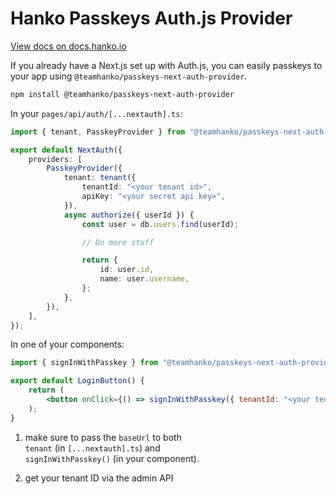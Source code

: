# Hanko Passkeys Auth.js Provider

[View docs on docs.hanko.io](https://docs.hanko.io/passkey-api/next-auth)

If you already have a Next.js set up with Auth.js, you can easily passkeys to your app using `@teamhanko/passkeys-next-auth-provider`.

```bash
npm install @teamhanko/passkeys-next-auth-provider
```

In your `pages/api/auth/[...nextauth].ts`:

```ts
import { tenant, PasskeyProvider } from "@teamhanko/passkeys-next-auth-provider";

export default NextAuth({
	providers: [
		PasskeyProvider({
			tenant: tenant({
				tenantId: "<your tenant id>",
				apiKey: "<your secret api key>",
			}),
			async authorize({ userId }) {
				const user = db.users.find(userId);

				// Do more stuff

				return {
					id: user.id,
					name: user.username,
				};
			},
		}),
	],
});
```

In one of your components:

```jsx
import { signInWithPasskey } from "@teamhanko/passkeys-next-auth-provider/client";

export default LoginButton() {
	return (
		<button onClick={() => signInWithPasskey({ tenantId: "<your tenant id>" })} />
	);
}
```

<!-- **If you're using Hanko Cloud,** you can <a href="https://cloud.hanko.io/" target="_blank">get your tenant ID from your dashboard</a>.

If you're not using Hanko Cloud: -->

1. make sure to pass the `baseUrl` to both  
   `tenant` (in `[...nextauth].ts`) and  
   `signInWithPasskey()` (in your component).

2. get your tenant ID via the admin API
